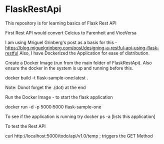 # FlaskRestApi
This repository is for learning basics of Flask Rest API 

First Rest API would convert Celcius to Farenheit and ViceVersa

I am using Mriguel Grinberg's post as a basis for this - https://blog.miguelgrinberg.com/post/designing-a-restful-api-using-flask-restful
Also, I have Dockerized the Application for ease of distribution.


Create a Docker Image (run from the main folder of FlaskRestApi). Also ensure the docker in the system is up and running before this. 

docker build -t flask-sample-one:latest .   

Note: Donot forget the .(dot) at the end

Run the Docker Image - to start the flask application

docker run -d -p 5000:5000 flask-sample-one

To see if the application is running try 
docker ps -a [lists this application]

To test the Rest API 

curl http://localhost:5000/todo/api/v1.0/temp ; triggers the GET Method
